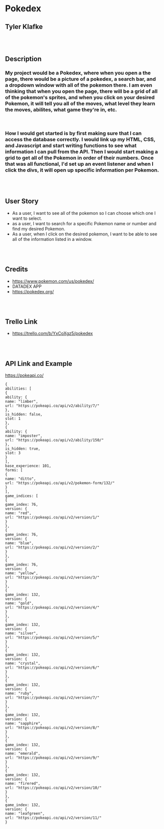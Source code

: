 # Pokedex

## Tyler Klafke
<br>
<br>

## Description

### My project would be a Pokedex, where when you open a the page, there would be a picture of a pokedex, a search bar, and a dropdown window with all of the pokemon there. I am even thinking that when you open the page, there will be a grid of all of the pokemon's sprites, and when you click on your desired Pokemon, it will tell you all of the moves, what level they learn the moves, abilites, what game they're in, etc. 

<br>

### How I would get started is by first making sure that I can access the database correctly. I would link up my HTML, CSS, and Javascript and start writing functions to see what information I can pull from the API. Then I would start making a grid to get all of the Pokemon in order of their numbers. Once that was all functional, I'd set up an event listener and when I click the divs, it will open up specific information per Pokemon. 

<br>
<br>

## User Story

- As a user, I want to see all of the pokemon so I can choose which one I want to select.
- as a user, I want to search for a specific Pokemon name or number and find my desired Pokemon. 
- As a user, when I click on the desired pokemon, I want to be able to see all of the information listed in a window.

<br>
<br>

## Credits
- https://www.pokemon.com/us/pokedex/
- DATADEX APP
- https://pokedex.org/


<br>
<br>

## Trello Link
- https://trello.com/b/YxCoXgz5/pokedex

<br>
<br>

## API Link and Example
https://pokeapi.co/

```
{
abilities: [
{
ability: {
name: "limber",
url: "https://pokeapi.co/api/v2/ability/7/"
},
is_hidden: false,
slot: 1
},
{
ability: {
name: "imposter",
url: "https://pokeapi.co/api/v2/ability/150/"
},
is_hidden: true,
slot: 3
}
],
base_experience: 101,
forms: [
{
name: "ditto",
url: "https://pokeapi.co/api/v2/pokemon-form/132/"
}
],
game_indices: [
{
game_index: 76,
version: {
name: "red",
url: "https://pokeapi.co/api/v2/version/1/"
}
},
{
game_index: 76,
version: {
name: "blue",
url: "https://pokeapi.co/api/v2/version/2/"
}
},
{
game_index: 76,
version: {
name: "yellow",
url: "https://pokeapi.co/api/v2/version/3/"
}
},
{
game_index: 132,
version: {
name: "gold",
url: "https://pokeapi.co/api/v2/version/4/"
}
},
{
game_index: 132,
version: {
name: "silver",
url: "https://pokeapi.co/api/v2/version/5/"
}
},
{
game_index: 132,
version: {
name: "crystal",
url: "https://pokeapi.co/api/v2/version/6/"
}
},
{
game_index: 132,
version: {
name: "ruby",
url: "https://pokeapi.co/api/v2/version/7/"
}
},
{
game_index: 132,
version: {
name: "sapphire",
url: "https://pokeapi.co/api/v2/version/8/"
}
},
{
game_index: 132,
version: {
name: "emerald",
url: "https://pokeapi.co/api/v2/version/9/"
}
},
{
game_index: 132,
version: {
name: "firered",
url: "https://pokeapi.co/api/v2/version/10/"
}
},
{
game_index: 132,
version: {
name: "leafgreen",
url: "https://pokeapi.co/api/v2/version/11/"
}
```